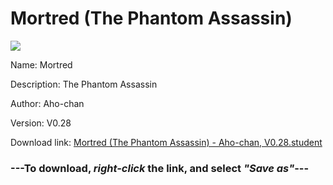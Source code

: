 # Mortred (The Phantom Assassin)

<img src = "https://raw.githubusercontent.com/Arbiter1223/Koukou-Gurashi-Custom-Students/master/Students/Files/Mortred%20(The%20Phantom%20Assassin).png">

Name: Mortred

Description: The Phantom Assassin

Author: Aho-chan

Version: V0.28

Download link: <a href="https://raw.githubusercontent.com/Arbiter1223/Koukou-Gurashi-Custom-Students/master/Students/Files/Mortred%20(The%20Phantom%20Assassin)%20-%20Aho-chan%2C%20V0.28.student">Mortred (The Phantom Assassin) - Aho-chan, V0.28.student</a>

### ---**To download, _right-click_ the link, and select _"Save as"_**---

